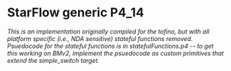 # StarFlow generic P4_14
*This is an implementation originally compiled for the tofino, but with all platform specific (i.e., NDA sensitive) stateful functions removed. Psuedocode for the stateful functions is in statefulFunctions.p4 -- to get this working on BMv2, implement the psuedocode as custom primitives that extend the simple_switch target.*
